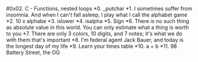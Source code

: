 #0x02. C - Functions, nested loops
*0. _putchar
*1. I sometimes suffer from insomnia. And when I can't fall asleep, I play what I call the alphabet game
*2. 10 x alphabe
*3. islower
*4. isalpha
*5. Sign
*6. There is no such thing as absolute value in this world. You can only estimate what a thing is worth to you
*7. There are only 3 colors, 10 digits, and 7 notes; it's what we do with them that's important
*8. I'm federal agent Jack Bauer, and today is the longest day of my life
*9. Learn your times table
*10. a + b
*11. 98 Battery Street, the OG
